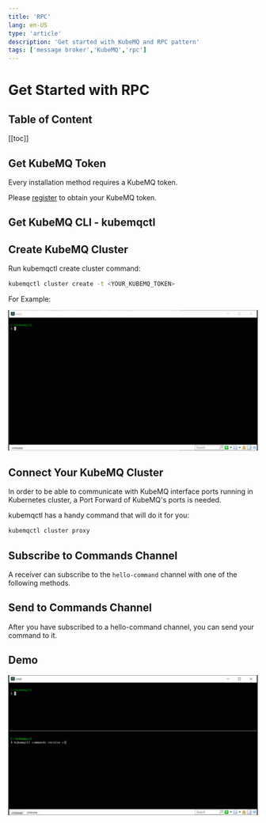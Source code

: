 ```yaml
---
title: 'RPC'
lang: en-US
type: 'article'
description: 'Get started with KubeMQ and RPC pattern'
tags: ['message broker','KubeMQ','rpc']
---
```

# Get Started with RPC <Badge text="v1.5.0+"/> <Badge text="stable"/>

## Table of Content
[[toc]]

## Get KubeMQ Token
Every installation method requires a KubeMQ token.

Please [register](https://account.kubemq.io/login/register?destination=docker) to obtain your KubeMQ token.


## Get KubeMQ CLI - kubemqctl

<CodeSwitcher :languages="{macOS:'macOS',linux64:'Linux 64 Bits',linux32:'Linux 32 Bits',windows:'Windows'}" :isolated="true">

<template v-slot:macOS>

Copy and paste the following lines:

```bash
curl -L https://github.com/kubemq-io/kubemqctl/releases/download/latest/kubemqctl_darwin_amd64 -o /usr/local/bin/kubemqctl 
chmod +x /usr/local/bin/kubemqctl

```

</template>


<template v-slot:linux64>

Copy and paste the following lines:

```bash
curl -L https://github.com/kubemq-io/kubemqctl/releases/download/latest/kubemqctl_linux_amd64 -o /usr/local/bin/kubemqctl
chmod +x /usr/local/bin/kubemqctl

```

</template>


<template v-slot:linux32>

Copy and paste the following lines:

```bash
curl -L https://github.com/kubemq-io/kubemqctl/releases/download/latest/kubemqctl_linux_386 -o /usr/local/bin/kubemqctl
chmod +x /usr/local/bin/kubemqctl

```

</template>


<template v-slot:windows>

##### Option 1:

- [Download the latest kubemqctl.exe](https://github.com/kubemq-io/kubemqctl/releases/download/latest/kubemqctl.exe).
- Place the file under e.g. `C:\Program Files\kubemqctl\kubemqctl.exe`
- Add that directory to your system path to access it from any command prompt

##### Option 2:
Run in PowerShell as administrator:

```powershell
New-Item -ItemType Directory 'C:\Program Files\kubemqctl'
Invoke-WebRequest https://github.com/kubemq-io/kubemqctl/releases/download/latest/kubemqctl.exe -OutFile 'C:\Program Files\kubemqctl\kubemqctl.exe'
[Environment]::SetEnvironmentVariable('Path', [Environment]::GetEnvironmentVariable('Path', [EnvironmentVariableTarget]::Machine) + ';C:\Program Files\kubemqctl', [EnvironmentVariableTarget]::Machine)
$env:Path += ';C:\Program Files\kubemqctl'
```

</template>

</CodeSwitcher>


## Create KubeMQ Cluster

Run kubemqctl create cluster command:

``` bash
kubemqctl cluster create -t <YOUR_KUBEMQ_TOKEN>
```

For Example:

![kubemqctl-create-basic.gif](./images/kubemqctl-create-basic.gif)

## Connect Your KubeMQ Cluster

In order to be able to communicate with KubeMQ interface ports running in Kubernetes cluster, a Port Forward of KubeMQ's ports is needed.

kubemqctl has a handy command that will do it for you:

``` bash
kubemqctl cluster proxy
```


## Subscribe to Commands Channel

A receiver can subscribe to the `hello-command` channel with one of the following methods.

<CodeSwitcher :languages="{bash:'kubemqctl',curl:'cURL',csharp:'.Net',java:`Java`,go:`Go`,py:`Python`,node:`Node`,php:`PHP`,ruby:`Ruby`,jquery:`jQuery`}" :isolated="true">
<template v-slot:bash>

Run the following kubemqctl command:
``` bash
 kubemqctl commands rec "hello-command" -a
```

When connected, the stream will block until receiving a command. Once a command will be received kubemqctl automatically will send a Response.

</template>

<template v-slot:curl>

The following cURL command is using KubeMQ's REST interface:

``` bash
curl --location --request GET "http://localhost:9090/subscribe/requests?client_id=some_client_id&channel=hello-command&subscribe_type=commands" \
  --header "Content-Type: application/json" \
  --data ""
```

Once a command is received a Send Response call should be invoked:

``` bash

  curl --location --request POST "http://localhost:9090/send/response" 
  --header "Content-Type: application/json" 
  --data '{"RequestID": "<put here request id from command request>","ClientID":"some_client_id","ReplyChannel": "put here the reply channel value from command request","Metadata" :"some_metadata", "Body": "c29tZSBlbmNvZGVkIGJvZHk=","Executed": true,"Error":""}'
```

**Important** - The reply channel address is automatically generated by the KubeMQ and can be found in the command request `ReplyChannel` field.

::: warning
Subscribe to Commands in REST interface is using WebSocket for streaming (Push) commands to the receiver. You will need to implement a WebSocket receiver accordingly.
:::

</template>


<template v-slot:csharp>

The following .NET code snippet is using KubeMQ's .NET SDK with gRPC interface:

``` csharp
using System;

namespace RPC_Subscribe_to_a_Channel
{
    class Program
    {
        static void Main(string[] args)
        {

            var ChannelName = "hello-command";
            var ClientID = "hello-world-subscriber";
            var KubeMQServerAddress = "localhost:50000";



            KubeMQ.SDK.csharp.CommandQuery.Responder responder = new KubeMQ.SDK.csharp.CommandQuery.Responder(KubeMQServerAddress);
            try
            {
                responder.SubscribeToRequests(new KubeMQ.SDK.csharp.Subscription.SubscribeRequest()
                {
                    Channel = ChannelName,
                    SubscribeType = KubeMQ.SDK.csharp.Subscription.SubscribeType.Commands,
                    ClientID = ClientID
                }, (commandReceive) => {
                    Console.WriteLine($"Command Received: Id:{commandReceive.RequestID} Channel:{commandReceive.Channel} Metadata:{commandReceive.Metadata} Body:{ KubeMQ.SDK.csharp.Tools.Converter.FromByteArray(commandReceive.Body)} ");
                    return new KubeMQ.SDK.csharp.CommandQuery.Response(commandReceive)
                    {
                        Body = new byte[0],
                        CacheHit = false,
                        Error = "None",
                        ClientID = ClientID,
                        Executed = true,
                        Metadata = string.Empty,
                        Timestamp = DateTime.UtcNow,
                    };

                }, (errorHandler) =>
                {
                    Console.WriteLine(errorHandler.Message);
                });
            }
            catch (Exception ex)
            {
                Console.WriteLine(ex.Message);
            }
            Console.WriteLine("press any key to close RPC_Subscribe_to_a_Channel");
            Console.ReadLine();
        }
    }
}

```

When executed, a stream of events messages will be shown in the console.

</template>
<template v-slot:java>

The following Java code snippet is using KubeMQ's Java SDK with gRPC interface:

``` java
package io.kubemq.sdk.examples.get_Started.rPC_Subscribe_to_a_Channel;

import java.io.IOException;
import java.time.LocalDateTime;

import javax.net.ssl.SSLException;

import io.kubemq.sdk.basic.ServerAddressNotSuppliedException;
import io.kubemq.sdk.commandquery.Responder;
import io.kubemq.sdk.commandquery.Response;
import io.kubemq.sdk.grpc.Kubemq.PingResult;
import io.kubemq.sdk.subscription.SubscribeRequest;
import io.kubemq.sdk.subscription.SubscribeType;

public class Program {

    public static void main(String[] args) throws IOException {
        String ChannelName = "hello-command", ClientID = "hello-world-sender",
                KubeMQServerAddress = "localhost:50000";
        Responder.RequestResponseObserver HandleIncomingRequests;
        Responder responder = new Responder(KubeMQServerAddress);
        HandleIncomingRequests = request -> {

            Response response = new Response(request);
            response.setCacheHit(false);
            response.setError("None");
            response.setClientID(ClientID);
            response.setBody("OK".getBytes());
            response.setExecuted(true);
            response.setMetadata("OK");
            response.setTimestamp(LocalDateTime.now());
            return response;
        };
        SubscribeRequest subscribeRequest = new SubscribeRequest();
        subscribeRequest.setChannel(ChannelName);
        subscribeRequest.setClientID(ClientID);
        subscribeRequest.setSubscribeType(SubscribeType.Commands);

        new Thread() {
            public void run() {

                try {
                    responder.SubscribeToRequests(subscribeRequest, HandleIncomingRequests);
                } catch (SSLException e) {
                    System.out.printf("SSLException:%s", e.getMessage());
                    e.printStackTrace();
                } catch (ServerAddressNotSuppliedException e) {
                    System.out.printf("ServerAddressNotSuppliedException:%s", e.getMessage());
                    e.printStackTrace();
                }
            }
        }.start();
    }
}
```
When executed, a stream of events messages will be shown in the console.

</template>
<template v-slot:go>

The following Go code snippet is using KubeMQ's Go SDK with gRPC interface:
``` go
package main

import (
   "context"
   "github.com/kubemq-io/kubemq-go"
   "log"
   "time"
)

func main() {
   ctx, cancel := context.WithCancel(context.Background())
   defer cancel()
   client, err := kubemq.NewClient(ctx,
      kubemq.WithAddress("localhost", 50000),
      kubemq.WithClientId("test-command-client-id"),
      kubemq.WithTransportType(kubemq.TransportTypeGRPC))
   if err != nil {
      log.Fatal(err)
   }
   defer client.Close()
   channel := "hello-command"
   errCh := make(chan error)
   commandsCh, err := client.SubscribeToCommands(ctx, channel, "", errCh)
   if err != nil {
      log.Fatal(err)
   }
   for {
      select {
      case err := <-errCh:
         log.Fatal(err)
         return
      case command, more := <-commandsCh:
         if !more {
            log.Println("Command Received , done")
            return
         }
         log.Printf("Command Received:\nId %s\nChannel: %s\nMetadata: %s\nBody: %s\n", command.Id, command.Channel, command.Metadata, command.Body)
         err := client.R().
            SetRequestId(command.Id).
            SetResponseTo(command.ResponseTo).
            SetExecutedAt(time.Now()).
            Send(ctx)
         if err != nil {
            log.Fatal(err)
         }
      case <-ctx.Done():
         return
      }
   }

}

```
When connected, once a command will be received in the channel, we create a Response and send back to the sender.

</template>
<template v-slot:py>

The following Python code snippet is using KubeMQ's Python SDK with gRPC interface:

``` py
Code snippet will available soon
```
When executed, a stream of events messages will be shown in the console.

</template>

<template v-slot:node>

The following Node code snippet is using KubeMQ's REST interface:

``` js
var http = require('http');

var options = {
  'method': 'GET',
  'hostname': 'localhost',
  'port': '9090',
  'path': '/subscribe/requests?client_id=some_client_id&channel=hello-command&subscribe_type=commands',
  'headers': {
    'Content-Type': 'application/json'
  }
};

var req = https.request(options, function (res) {
  var chunks = [];

  res.on("data", function (chunk) {
    chunks.push(chunk);
  });

  res.on("end", function (chunk) {
    var body = Buffer.concat(chunks);
    console.log(body.toString());
  });

  res.on("error", function (error) {
    console.error(error);
  });
});

req.end();
```


Once a command is received a Send Response call should be invoked:

``` js
var http = require('http');

var options = {
  'method': 'POST',
  'hostname': 'localhost',
  'port': '9090',
  'path': '/send/response',
  'headers': {
    'Content-Type': 'application/json'
  }
};

var req = http.request(options, function (res) {
  var chunks = [];

  res.on("data", function (chunk) {
    chunks.push(chunk);
  });

  res.on("end", function (chunk) {
    var body = Buffer.concat(chunks);
    console.log(body.toString());
  });

  res.on("error", function (error) {
    console.error(error);
  });
});

var postData =  "{\n\t\"RequestID\": \"<put here request id from command request>\",\n\t\"ClientID\":\"some_client_id\",\n\t\"ReplyChannel\": \"<put here the reply channel value from command request>\",\n\t\"Metadata\" :\"some_metadata2\",\n\t\"Body\": \"c29tZSBlbmNvZGVkIGJvZHk=\",\n\t\"Executed\": true,\n\t\"Error\":\"\"\n}";

req.write(postData);

req.end();
```

**Important** - The reply channel address is automatically generated by the KubeMQ and can be found in the command request `ReplyChannel` field.

::: warning
Subscribe to Commands in REST interface is using WebSocket for streaming (Push) commands to the receiver. You will need to implement a WebSocket receiver accordingly.
:::
</template>

<template v-slot:php>

The following PHP code snippet is using KubeMQ's REST interface:

``` php
<?php

$curl = curl_init();

curl_setopt_array($curl, array(
  CURLOPT_URL => "http://localhost:9090/subscribe/requests?client_id=some_client_id&channel=hello-command&subscribe_type=commands",
  CURLOPT_RETURNTRANSFER => true,
  CURLOPT_ENCODING => "",
  CURLOPT_MAXREDIRS => 10,
  CURLOPT_TIMEOUT => 0,
  CURLOPT_FOLLOWLOCATION => false,
  CURLOPT_HTTP_VERSION => CURL_HTTP_VERSION_1_1,
  CURLOPT_CUSTOMREQUEST => "GET",
  CURLOPT_HTTPHEADER => array(
    "Content-Type: application/json"
  ),
));

$response = curl_exec($curl);
$err = curl_error($curl);

curl_close($curl);

if ($err) {
  echo "cURL Error #:" . $err;
} else {
  echo $response;
} ?>
```


Once a command is received a Send Response call should be invoked:

``` php
<?php

$curl = curl_init();

curl_setopt_array($curl, array(
  CURLOPT_URL => "http://localhost:9090/send/response",
  CURLOPT_RETURNTRANSFER => true,
  CURLOPT_ENCODING => "",
  CURLOPT_MAXREDIRS => 10,
  CURLOPT_TIMEOUT => 0,
  CURLOPT_FOLLOWLOCATION => false,
  CURLOPT_HTTP_VERSION => CURL_HTTP_VERSION_1_1,
  CURLOPT_CUSTOMREQUEST => "POST",
  CURLOPT_POSTFIELDS =>"{\n\t\"RequestID\": \"<put here request id from command request>\",\n\t\"ClientID\":\"some_client_id\",\n\t\"ReplyChannel\": \"<put here the reply channel value from command request>\",\n\t\"Metadata\" :\"some_metadata2\",\n\t\"Body\": \"c29tZSBlbmNvZGVkIGJvZHk=\",\n\t\"Executed\": true,\n\t\"Error\":\"\"\n}",
  CURLOPT_HTTPHEADER => array(
    "Content-Type: application/json"
  ),
));

$response = curl_exec($curl);
$err = curl_error($curl);

curl_close($curl);

if ($err) {
  echo "cURL Error #:" . $err;
} else {
  echo $response;
} ?>
```

**Important** - The reply channel address is automatically generated by the KubeMQ and can be found in the command request `ReplyChannel` field.

::: warning
Subscribe to Commands in REST interface is using WebSocket for streaming (Push) commands to the receiver. You will need to implement a WebSocket receiver accordingly.
:::

</template>


<template v-slot:ruby>

The following Ruby code snippet is using KubeMQ's REST interface:

``` ruby
require "uri"
require "net/http"

url = URI("http://localhost:9090/subscribe/requests?client_id=some_client_id&channel=hello-command&subscribe_type=commands")
http = Net::HTTP.new(url.host, url.port)
request = Net::HTTP::Get.new(url)
request["Content-Type"] = "application/json"
response = http.request(request)
puts response.read_body
```


Once a command is received a Send Response call should be invoked:

``` ruby
require "uri"
require "net/http"

url = URI("http://localhost:9090/send/response")

http = Net::HTTP.new(url.host, url.port)

request = Net::HTTP::Post.new(url)
request["Content-Type"] = "application/json"
request.body = "{\n\t\"RequestID\": \"<put here request id from command request>\",\n\t\"ClientID\":\"some_client_id\",\n\t\"ReplyChannel\": \"<put here the reply channel value from command request>q\",\n\t\"Metadata\" :\"some_metadata2\",\n\t\"Body\": \"c29tZSBlbmNvZGVkIGJvZHk=\",\n\t\"Executed\": true,\n\t\"Error\":\"\"\n}"
response = http.request(request)
puts response.read_body
```

**Important** - The reply channel address is automatically generated by the KubeMQ and can be found in the command request `ReplyChannel` field.

::: warning
Subscribe to Commands in REST interface is using WebSocket for streaming (Push) commands to the receiver. You will need to implement a WebSocket receiver accordingly.
:::
</template>


<template v-slot:jquery>

The following jQuery code snippet is using KubeMQ's REST interface:

``` js
var settings = {
  "url": "http://localhost:9090/subscribe/requests?client_id=some_client_id&channel=hello-command&subscribe_type=commands",
  "method": "GET",
  "timeout": 0,
  "headers": {
    "Content-Type": "application/json"
  },
};

$.ajax(settings).done(function (response) {
  console.log(response);
});
```

Once a command is received a Send Response call should be invoked:

``` js
var settings = {
  "url": "http://localhost:9090/send/response",
  "method": "POST",
  "timeout": 0,
  "headers": {
    "Content-Type": "application/json"
  },
  "data": "{\n\t\"RequestID\": \"<put here request id from command request>\",\n\t\"ClientID\":\"some_client_id\",\n\t\"ReplyChannel\": \"<put here the reply channel value from command request>\",\n\t\"Metadata\" :\"some_metadata2\",\n\t\"Body\": \"c29tZSBlbmNvZGVkIGJvZHk=\",\n\t\"Executed\": true,\n\t\"Error\":\"\"\n}",
};

$.ajax(settings).done(function (response) {
  console.log(response);
});
```

**Important** - the reply channel address is automatically generated by the KubeMQ and can be found in the command request `ReplyChannel` field.

::: warning
Subscribe to Commands in REST interface is using WebSocket for streaming (Push) commands to the receiver. You will need to implement a WebSocket receiver accordingly.
:::
</template>


</CodeSwitcher>



## Send to Commands Channel

After you have subscribed to a hello-command channel, you can send your command to it.


<CodeSwitcher :languages="{bash:'kubemqctl',curl:'cURL',csharp:'.Net',java:`Java`,go:`Go`,py:`Python`,node:`Node`,php:`PHP`,ruby:`Ruby`,jquery:`jQuery`}" :isolated="true">


<template v-slot:bash>

Run the following kubemqctl command:

``` bash
kubemqctl commands send "hello-command" "some command"
```


</template>


<template v-slot:curl>

The following cURL command is using KubeMQ's REST interface:

``` bash
curl --location --request POST "http://localhost:9090/send/request" 
  --header "Content-Type: application/json" 
  --data '{"RequestID": "688daec3-7f3e-4766-87fa-4cd1f4f03a23","RequestTypeData":1, "ClientID": "some_clientID","Channel": "hello-command","Metadata" :"some_metadata","Body": "c29tZSBlbmNvZGVkIGJvZHk=","Timeout": 10000}'
```

</template>

<template v-slot:csharp>

The following .NET code snippet is using KubeMQ's .NET SDK with gRPC interface:

``` csharp
using System;

namespace RPC_Send_a_Command_Channel
{
    class Program
    {
        static void Main(string[] args)
        {
            var ChannelName = "hello-command";
            var ClientID = "hello-world-sender";
            var KubeMQServerAddress = "localhost:50000";

            var channel = new KubeMQ.SDK.csharp.CommandQuery.Channel(new KubeMQ.SDK.csharp.CommandQuery.ChannelParameters
            {
                RequestsType = KubeMQ.SDK.csharp.CommandQuery.RequestType.Command,
                Timeout = 10000,
                ChannelName = ChannelName,
                ClientID = ClientID,
                KubeMQAddress = KubeMQServerAddress
            });
            try
            {

                var result = channel.SendRequest(new KubeMQ.SDK.csharp.CommandQuery.Request
                {
                    Body = KubeMQ.SDK.csharp.Tools.Converter.ToByteArray("hello kubemq - sending a command, please reply")
                });                    
             
                if (!result.Executed)
                {
                    Console.WriteLine($"Response error:{result.Error}");
                    return;
                }
                Console.WriteLine($"Response Received:{result.RequestID} ExecutedAt:{result.Timestamp}"); 
            }
            catch (Exception ex)
            {
                Console.WriteLine(ex.Message);
            }
        }
    }
}

```

</template>
<template v-slot:java>

The following Java code snippet is using KubeMQ's Java SDK with gRPC interface:

``` java
package io.kubemq.sdk.examples.get_Started.rPC_Send_a_Command_Channel;

import java.io.IOException;

import io.kubemq.sdk.basic.ServerAddressNotSuppliedException;
import io.kubemq.sdk.commandquery.ChannelParameters;
import io.kubemq.sdk.commandquery.Request;
import io.kubemq.sdk.commandquery.RequestType;
import io.kubemq.sdk.commandquery.Response;
import io.kubemq.sdk.tools.Converter;

public class Program {

    public static void main(String[] args) throws IOException {

        String ChannelName = "hello-command", ClientID = "hello-world-sender",
                KubeMQServerAddress = "localhost:50000";
        ChannelParameters channelParameters = new ChannelParameters();
        channelParameters.setChannelName(ChannelName);
        channelParameters.setClientID(ClientID);
        channelParameters.setKubeMQAddress(KubeMQServerAddress);
        channelParameters.setRequestType(RequestType.Command);
        channelParameters.setTimeout(10000);
        io.kubemq.sdk.commandquery.Channel channel = new io.kubemq.sdk.commandquery.Channel(channelParameters);
        Request request = new Request();
        request.setBody(Converter.ToByteArray("hello kubemq - sending a command, please reply"));
        Response result;
        try {
            result = channel.SendRequest(request);
            if (!result.isExecuted()) {
                System.out.printf("Response error: %s", result.getError());
                return;
            }
            System.out.printf("Response Received: %s, ExecutedAt: %s", result.getRequestID(), result.getTimestamp().toString());
        } catch (ServerAddressNotSuppliedException e) {
            System.out.printf("ServerAddressNotSuppliedException: %s", e.toString());
            e.printStackTrace();
		}
        
    
    }
}
```

</template>
<template v-slot:go>

The following Go code snippet is using KubeMQ's Go SDK with gRPC interface:

``` go
package main

import (
   "context"
   "github.com/kubemq-io/kubemq-go"
   "log"
   "time"
)

func main() {
   ctx, cancel := context.WithCancel(context.Background())
   defer cancel()
   client, err := kubemq.NewClient(ctx,
      kubemq.WithAddress("localhost", 50000),
      kubemq.WithClientId("test-command-client-id"),
      kubemq.WithTransportType(kubemq.TransportTypeGRPC))
   if err != nil {
      log.Fatal(err)
   }
   defer client.Close()
   channel := "hello-command"
   response, err := client.C().
      SetId("some-command-id").
      SetChannel(channel).
      SetMetadata("some-metadata").
      SetBody([]byte("hello kubemq - sending a command, please reply")).
      SetTimeout(10 *time.Second).
      Send(ctx)
   if err != nil {
      log.Fatal(err)
   }
   log.Printf("Response Received:\nCommandID: %s\nExecutedAt:%s\n", response.CommandId, response.ExecutedAt)
}

```

</template>
<template v-slot:py>

The following Python code snippet is using KubeMQ's Python SDK with gRPC interface:

``` py
The code snippet will available soon
```


</template>


<template v-slot:node>

The following node code snippet is using KubeMQ's REST interface:

``` js
var http = require('http');

var options = {
  'method': 'POST',
  'hostname': 'localhost',
  'port': '9090',
  'path': '/send/request',
  'headers': {
    'Content-Type': 'application/json'
  }
};

var req = http.request(options, function (res) {
  var chunks = [];

  res.on("data", function (chunk) {
    chunks.push(chunk);
  });

  res.on("end", function (chunk) {
    var body = Buffer.concat(chunks);
    console.log(body.toString());
  });

  res.on("error", function (error) {
    console.error(error);
  });
});

var postData =  "{\n\t\"RequestID\": \"688daec3-7f3e-4766-87fa-4cd1f4f03a23\",\n\t\"RequestTypeData\":1, \n\t\"ClientID\": \"some_clientID\",\n\t\"Channel\": \"hello-command\",\n\t\"Metadata\" :\"some_metadata\",\n\t\"Body\": \"c29tZSBlbmNvZGVkIGJvZHk=\",\n\t\"Timeout\": 10000\n}";

req.write(postData);

req.end();
```

</template>

<template v-slot:php>

The following PHP code snippet is using KubeMQ's REST interface:

``` php
<?php

$curl = curl_init();

curl_setopt_array($curl, array(
  CURLOPT_URL => "http://localhost:9090/send/request",
  CURLOPT_RETURNTRANSFER => true,
  CURLOPT_ENCODING => "",
  CURLOPT_MAXREDIRS => 10,
  CURLOPT_TIMEOUT => 0,
  CURLOPT_FOLLOWLOCATION => false,
  CURLOPT_HTTP_VERSION => CURL_HTTP_VERSION_1_1,
  CURLOPT_CUSTOMREQUEST => "POST",
  CURLOPT_POSTFIELDS =>"{\n\t\"RequestID\": \"688daec3-7f3e-4766-87fa-4cd1f4f03a23\",\n\t\"RequestTypeData\":1, \n\t\"ClientID\": \"some_clientID\",\n\t\"Channel\": \"hello-command\",\n\t\"Metadata\" :\"some_metadata\",\n\t\"Body\": \"c29tZSBlbmNvZGVkIGJvZHk=\",\n\t\"Timeout\": 10000\n}",
  CURLOPT_HTTPHEADER => array(
    "Content-Type: application/json"
  ),
));

$response = curl_exec($curl);
$err = curl_error($curl);

curl_close($curl);

if ($err) {
  echo "cURL Error #:" . $err;
} else {
  echo $response;
} ?>
```

</template>


<template v-slot:ruby>

The following Ruby code snippet is using KubeMQ's REST interface:

``` ruby
require "uri"
require "net/http"

url = URI("http://localhost:9090/send/request")
http = Net::HTTP.new(url.host, url.port)
request = Net::HTTP::Post.new(url)
request["Content-Type"] = "application/json"
request.body = "{\n\t\"RequestID\": \"688daec3-7f3e-4766-87fa-4cd1f4f03a23\",\n\t\"RequestTypeData\":1, \n\t\"ClientID\": \"some_clientID\",\n\t\"Channel\": \"hello-command\",\n\t\"Metadata\" :\"some_metadata2\",\n\t\"Body\": \"c29tZSBlbmNvZGVkIGJvZHk=\",\n\t\"Timeout\": 10000\n}"
response = http.request(request)
puts response.read_body
```

</template>


<template v-slot:jquery>

The following jQuery code snippet is using KubeMQ's REST interface:

``` js
var settings = {
  "url": "http://localhost:9090/send/request",
  "method": "POST",
  "timeout": 0,
  "headers": {
    "Content-Type": "application/json",
  },
  "data": "{\n\t\"RequestID\": \"688daec3-7f3e-4766-87fa-4cd1f4f03a23\",\n\t\"RequestTypeData\":1, \n\t\"ClientID\": \"some_clientID\",\n\t\"Channel\": \"hello-command\",\n\t\"Metadata\" :\"some_metadata2\",\n\t\"Body\": \"c29tZSBlbmNvZGVkIGJvZHk=\",\n\t\"Timeout\": 10000\n}",
};

$.ajax(settings).done(function (response) {
  console.log(response);
});
```

</template>


</CodeSwitcher>

## Demo

![kubemqctl-rpc-commands-send-response.gif](./demo/kubemqctl-rpc-commands-send-response.gif)